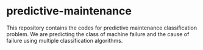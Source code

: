 # predictive-maintenance
This repository contains the codes for predictive maintenance classification problem. We are predicting the class of machine failure and the cause of failure using multiple classification algorithms.

